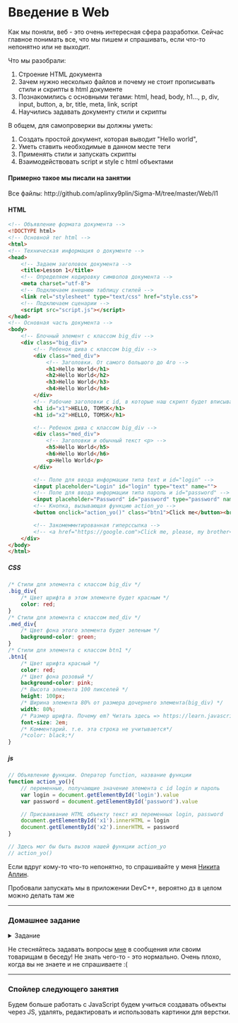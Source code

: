 
# Введение в Web

Как мы поняли, веб - это очень интересная сфера разработки. Сейчас главное понимать все, что мы пишем и спрашивать, если что-то непонятно или не выходит.

Что мы разобрали:
1. Строение HTML документа
2. Зачем нужно несколько файлов и почему не стоит прописывать стили и скрипты в html документе
3. Познакомились с основными тегами: html, head, body, h1..., p, div, input, button, a, br, title, meta, link, script
4. Научились задавать документу стили и скрипты

В общем, для самопроверки вы должны уметь:

1. Создать простой документ, которая выводит "Hello world",
2. Уметь ставить необходимые в данном месте теги
3. Применять стили и запускать скрипты
4. Взаимодействовать script и style с html объектами

<h4>Примерно такое мы писали на занятии</h4>
Все файлы: http://github.com/aplinxy9plin/Sigma-M/tree/master/Web/l1
<h4>HTML</h4>

```html
<!-- Объявление формата документа -->
<!DOCTYPE html>
<!-- Основной тег html -->
<html>
<!-- Техническая информация о документе -->
<head>
	<!-- Задаем заголовок документа -->
	<title>Lesson 1</title>
	<!-- Определяем кодировку символов документа -->
	<meta charset="utf-8">
	<!-- Подключаем внешнюю таблицу стилей -->
	<link rel="stylesheet" type="text/css" href="style.css">
	<!-- Подключаем сценарии -->
	<script src="script.js"></script>
</head>
<!-- Основная часть документа -->
<body>
	<!-- Блочный элемент с классом big_div -->
	<div class="big_div">
		<!-- Ребенок дива с классом big_div -->
		<div class="med_div">
			<!-- Заголовки. От самого большого до 4го -->
			<h1>Hello World</h1>
			<h2>Hello World</h2>
			<h3>Hello World</h3>
			<h4>Hello World</h4>
		</div>
		<!-- Рабочие заголовки с id, в которые наш скрипт будет вписывать логин, пароль -->
		<h1 id="x1">HELLO, TOMSK</h1>
		<h1 id="x2">HELLO, TOMSK</h1>

		<!-- Ребенок дива с классом big_div -->
		<div class="med_div">
			<!-- Заголовки и обычный текст <p> -->
			<h5>Hello World</h5>
			<h6>Hello World</h6>
			<p>Hello World</p>
		</div>

		<!-- Поле для ввода информации типа text и id="login" -->
		<input placeholder="Login" id="login" type="text" name="">
		<!-- Поле для ввода информации типа пароль и id="password" -->
		<input placeholder="Password" id="password" type="password" name="">
		<!-- Кнопка, вызывающая функцию action_yo -->
		<button onclick="action_yo()" class="btn1">Click me</button><br>

		<!-- Закомеммнтированная гиперссылка -->
		<!-- <a href="https://google.com">Click me, please, my brother</a> -->
	</div>
</body>
</html>
```
<h5>CSS</h5>

```css
/* Стили для элемента с классом big_div */
.big_div{
	/* Цвет шрифта в этом элементе будет красным */
	color: red;
}
/* Стили для элемента с классом med_div */
.med_div{
	/* Цвет фона этого элемента будет зеленым */
	background-color: green;
}
/* Стили для элемента с классом btn1 */
.btn1{
	/* Цвет шрифта красный */
	color: red;
	/* Цвет фона розовый */
	background-color: pink;
	/* Высота элемента 100 пикселей */
	height: 100px;
	/* Ширина элемента 80% от размера дочернего элемента(big_div) */
	width: 80%;
	/* Размер шрифта. Почему em? Читать здесь => https://learn.javascript.ru/css-units */
	font-size: 2em;
	/* Комментарий. т.е. эта строка не учитывается*/
	/*color: black;*/
}
```
<h5>js</h5>

```javascript
// Объявление функции. Оператор function, название функции
function action_yo(){
	// переменные, получающие значение элемента с id login и пароль
	var login = document.getElementById('login').value
	var password = document.getElementById('password').value

	// Присваивание HTML объекту текст из переменных login, password
	document.getElementById('x1').innerHTML = login
	document.getElementById('x2').innerHTML = password
}

// Здесь мог бы быть вызов нашей функции action_yo
// action_yo()

```

Если вдруг кому-то что-то непонятно, то спрашивайте у меня [Никита Аплин](https://vk.me/aplinxy9plin).

Пробовали запускать мы в приложении DevC++, вероятно дз в целом можно делать там же

---
### Домашнее задание
<details><summary>Задание</summary>

<b>
Создать input типа текст, а также 4 кнопки. При вводе что-либо в поле и нажав любую кнопку текст из текстового поля должен стать текстом нажатой нами кнопкой
</b>

</details>

Не стесняйтесь задавать вопросы [мне](https://vk.me/aplinxy9plin) в сообщения или своим товарищам в беседу! 
Не знать чего-то - это нормально. Очень плохо, когда вы не знаете и не спрашиваете :(

---
### Спойлер следующего занятия
Будем больше работать с JavaScript будем учиться создавать объекты через JS, удалять, редактировать и использовать картинки для верстки.
